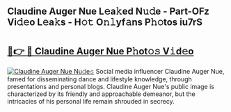## Claudine Auger Nue L𝚎a𝚔ed N𝚞𝚍e - Part-OFz Vi𝚍𝚎o L𝚎a𝚔s - H𝚘𝚝 O𝚗𝚕yf𝚊ns P𝚑𝚘tos iu7rS

# <h2><a href="http://kfaya0b.oniu.top/?m=Claudine+Auger+Nue">🔗👉 🔴 Claudine Auger Nue P𝚑ot𝚘𝚜 V𝚒d𝚎o</a></h2>

[![Claudine Auger Nue Nu𝚍e𝚜](https://i.imgur.com/0qMVB7G.gif)](http://kfaya0b.oniu.top/?m=Claudine+Auger+Nue)
Social media influencer Claudine Auger Nue, famed for disseminating dance and lifestyle knowledge, through presentations and personal blogs. Claudine Auger Nue's public image is characterized by its friendly and approachable demeanor, but the intricacies of his personal life remain shrouded in secrecy.  
